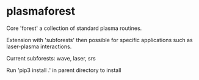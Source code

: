 # plasmaforest

Core 'forest' a collection of standard plasma routines. 

Extension with 'subforests' then possible for specific applications such as laser-plasma interactions.

Current subforests: wave, laser, srs

Run 'pip3 install .' in parent directory to install
